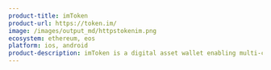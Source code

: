 ```yaml
---
product-title: imToken
product-url: https://token.im/
image: /images/output_md/httpstokenim.png
ecosystem: ethereum, eos
platform: ios, android
product-description: imToken is a digital asset wallet enabling multi-chain asset management, dApp browsing and exchange of value. [Interview with imToken](/imtoken).
---
```

